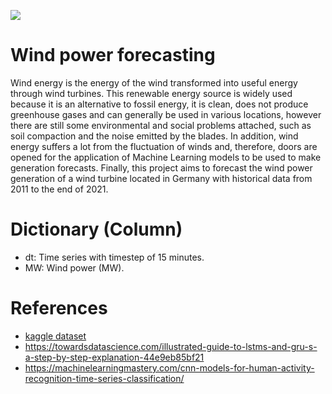 ![](https://images.pexels.com/photos/532192/pexels-photo-532192.jpeg?auto=compress&cs=tinysrgb&w=1260&h=750&dpr=1)

# Wind power forecasting
Wind energy is the energy of the wind transformed into useful energy through wind turbines. This renewable energy source is widely used because it is an alternative to fossil energy, it is clean, does not produce greenhouse gases and can generally be used in various locations, however there are still some environmental and social problems attached, such as soil compaction and the noise emitted by the blades. In addition, wind energy suffers a lot from the fluctuation of winds and, therefore, doors are opened for the application of Machine Learning models to be used to make generation forecasts. Finally, this project aims to forecast the wind power generation of a wind turbine located in Germany with historical data from 2011 to the end of 2021.

# Dictionary (Column)
- dt: Time series with timestep of 15 minutes.
- MW: Wind power (MW).
   
# References
- [kaggle dataset](https://www.kaggle.com/datasets/l3llff/wind-power)
- https://towardsdatascience.com/illustrated-guide-to-lstms-and-gru-s-a-step-by-step-explanation-44e9eb85bf21
- https://machinelearningmastery.com/cnn-models-for-human-activity-recognition-time-series-classification/